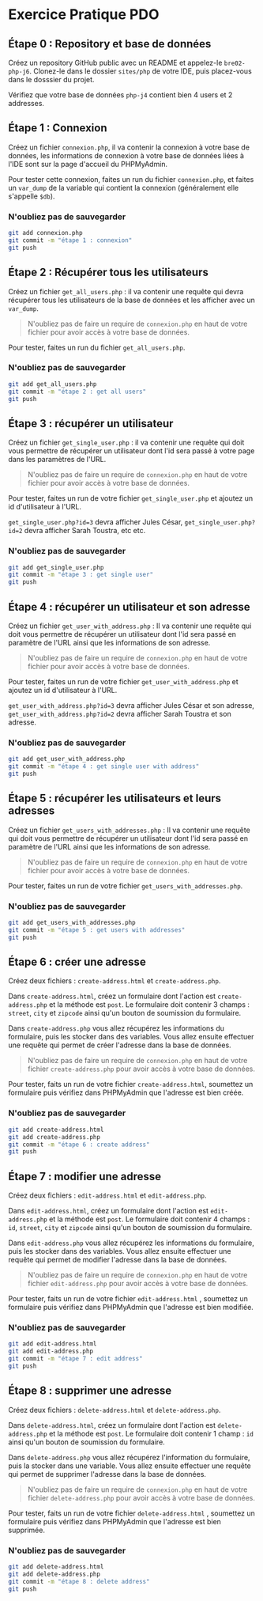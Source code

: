 # Exercice Pratique PDO

## Étape 0 : Repository et base de données

Créez un repository GitHub public avec un README et appelez-le `bre02-php-j6`.
Clonez-le dans le dossier `sites/php` de votre IDE, puis placez-vous dans le dosssier du projet.

Vérifiez que votre base de données `php-j4` contient bien 4 users et 2 addresses.


## Étape 1 : Connexion

Créez un fichier `connexion.php`, il va contenir la connexion à votre base de données, les informations de connexion à votre base de données liées à l'IDE sont sur la page d'accueil du PHPMyAdmin.

Pour tester cette connexion, faites un run du fichier `connexion.php`, et faites un `var_dump` de la variable qui contient la connexion (généralement elle s'appelle `$db`).

### N'oubliez pas de sauvegarder

```sh
git add connexion.php
git commit -m "étape 1 : connexion"
git push
```


## Étape 2 : Récupérer tous les utilisateurs

Créez un fichier `get_all_users.php` : il va contenir une requête qui devra récupérer tous les utilisateurs de la base de données et les afficher avec un `var_dump`.

> N'oubliez pas de faire un require de `connexion.php` en haut de votre fichier pour avoir accès à votre base de données.

Pour tester, faites un run du fichier `get_all_users.php`.

### N'oubliez pas de sauvegarder

```sh
git add get_all_users.php
git commit -m "étape 2 : get all users"
git push
```


## Étape 3 : récupérer un utilisateur

Créez un fichier `get_single_user.php` : il va contenir une requête qui doit vous permettre de récupérer un utilisateur dont l'id sera passé à votre page dans les paramètres de l'URL.

> N'oubliez pas de faire un require de `connexion.php` en haut de votre fichier pour avoir accès à votre base de données.

Pour tester, faites un run de votre fichier `get_single_user.php` et ajoutez un id d'utilisateur à l'URL.

`get_single_user.php?id=3` devra afficher Jules César, `get_single_user.php?id=2` devra afficher Sarah Toustra, etc etc.

### N'oubliez pas de sauvegarder

```sh
git add get_single_user.php
git commit -m "étape 3 : get single user"
git push
```


## Étape 4 : récupérer un utilisateur et son adresse

Créez un fichier `get_user_with_address.php` : Il va contenir une requête qui doit vous permettre de récupérer un utilisateur dont l'id sera passé en paramètre de l'URL ainsi que les informations de son adresse.

> N'oubliez pas de faire un require de `connexion.php` en haut de votre fichier pour avoir accès à votre base de données.

Pour tester, faites un run de votre fichier `get_user_with_address.php` et ajoutez un id d'utilisateur à l'URL.

`get_user_with_address.php?id=3` devra afficher Jules César et son adresse, `get_user_with_address.php?id=2` devra afficher Sarah Toustra et son adresse.

### N'oubliez pas de sauvegarder

```sh
git add get_user_with_address.php
git commit -m "étape 4 : get single user with address"
git push
```


## Étape 5 : récupérer les utilisateurs et leurs adresses

Créez un fichier `get_users_with_addresses.php` : Il va contenir une requête qui doit vous permettre de récupérer un utilisateur dont l'id sera passé en paramètre de l'URL ainsi que les informations de son adresse.

> N'oubliez pas de faire un require de `connexion.php` en haut de votre fichier pour avoir accès à votre base de données.

Pour tester, faites un run de votre fichier `get_users_with_addresses.php`.


### N'oubliez pas de sauvegarder

```sh
git add get_users_with_addresses.php
git commit -m "étape 5 : get users with addresses"
git push
```


## Étape 6 : créer une adresse

Créez deux fichiers : `create-address.html` et `create-address.php`.

Dans `create-address.html`, créez un formulaire dont l'action est `create-address.php` et la méthode est `post`. Le formulaire doit contenir 3 champs : `street`, `city` et `zipcode` ainsi qu'un bouton de soumission du formulaire.

Dans `create-address.php` vous allez récupérez les informations du formulaire, puis les stocker dans des variables. Vous allez ensuite effectuer une requête qui permet de créer l'adresse dans la base de données.

> N'oubliez pas de faire un require de `connexion.php` en haut de votre fichier `create-address.php` pour avoir accès à votre base de données.

Pour tester, faits un run de votre fichier `create-address.html`, soumettez un formulaire puis vérifiez dans PHPMyAdmin que l'adresse est bien créée.


### N'oubliez pas de sauvegarder

```sh
git add create-address.html
git add create-address.php
git commit -m "étape 6 : create address"
git push
```


## Étape 7 : modifier une adresse

Créez deux fichiers : `edit-address.html` et `edit-address.php`.

Dans `edit-address.html`, créez un formulaire dont l'action est `edit-address.php` et la méthode est `post`. Le formulaire doit contenir 4 champs : `id`, `street`, `city` et `zipcode` ainsi qu'un bouton de soumission du formulaire.

Dans `edit-address.php` vous allez récupérez les informations du formulaire, puis les stocker dans des variables. Vous allez ensuite effectuer une requête qui permet de modifier l'adresse dans la base de données.

> N'oubliez pas de faire un require de `connexion.php` en haut de votre fichier `edit-address.php` pour avoir accès à votre base de données.

Pour tester, faits un run de votre fichier `edit-address.html` , soumettez un formulaire puis vérifiez dans PHPMyAdmin que l'adresse est bien modifiée.


### N'oubliez pas de sauvegarder

```sh
git add edit-address.html
git add edit-address.php
git commit -m "étape 7 : edit address"
git push
```


## Étape 8 : supprimer une adresse

Créez deux fichiers : `delete-address.html` et `delete-address.php`.

Dans `delete-address.html`, créez un formulaire dont l'action est `delete-address.php` et la méthode est `post`. Le formulaire doit contenir 1 champ : `id` ainsi qu'un bouton de soumission du formulaire.

Dans `delete-address.php` vous allez récupérez l'information du formulaire, puis la stocker dans une variable. Vous allez ensuite effectuer une requête qui permet de supprimer l'adresse dans la base de données.

> N'oubliez pas de faire un require de `connexion.php` en haut de votre fichier `delete-address.php` pour avoir accès à votre base de données.

Pour tester, faits un run de votre fichier `delete-address.html` , soumettez un formulaire puis vérifiez dans PHPMyAdmin que l'adresse est bien supprimée.


### N'oubliez pas de sauvegarder

```sh
git add delete-address.html
git add delete-address.php
git commit -m "étape 8 : delete address"
git push
```
